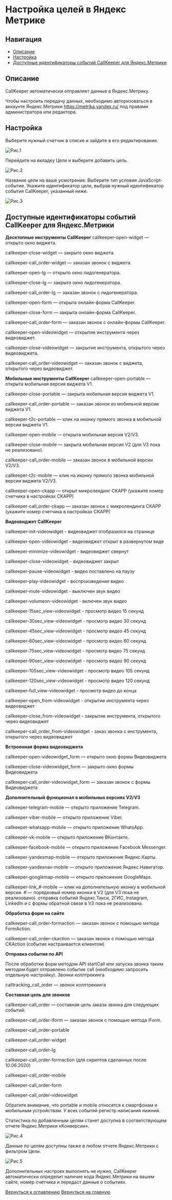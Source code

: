 # Настройка целей в Яндекс Метрике

## Навигация
* [Описание ](#Описание)
* [Настройка ](#Настройка)
* [Доступные идентификаторы событий CallKeeper для Яндекс.Метрики ](#Доступные-идентификаторы-событий-CallKeeper-для-Яндекс.Метрики )


## Описание 

CallKeeper автоматически отправляет данные в Яндекс.Метрику.

Чтобы настроить передачу данных, необходимо авторизоваться в аккаунте Яндекс.Метрики https://metrika.yandex.ru/ под правами администратора или редактора.

## Настройка 

Выберите нужный счетчик в списке и зайдите в его редактирование. 

![Рис.1](images/1.png)

Перейдите на вкладку Цели и выберите добавить цель. 

![Рис.2](images/2.png)

Название цели на ваше усмотрение. Выберите тип условия JavaScript-событие. Укажите идентификатор цели, выбрав нужный идентификатор события CallKeeper, указанный ниже.


![Рис.3](images/Metrika-shag-3.png)

## Доступные идентификаторы событий CallKeeper для Яндекс.Метрики 


**Десктопные инструменты CallKeeper**
callkeeper-open-widget — открыто окно виджета.

callkeeper-close-widget — закрыто окно виджета.

callkeeper-call_order-widget — заказан звонок с виджета.

callkeeper-open-lg — открыто окно лидогенератора.

callkeeper-close-lg — закрыто окно лидогенератора.

callkeeper-call_order-lg — заказан звонок с лидогенератора.

callkeeper-open-form — открыта онлайн-форма CallKeeper.

callkeeper-close-form — закрыта онлайн-форма CallKeeper.

callkeeper-call_order-form — заказан звонок с онлайн-формы CallKeeper.

callkeeper-open-videowidget — открытие инструмента через видеовиджет.

callkeeper-close-videowidget — закрытие инструмента, открытого через видеовиджета.

callkeeper-call_order-videowidget — заказан звонок с виджета, открытого через видеовиджет.

**Мобильные инструменты CallKeeper**
callkeeper-open-portable — открыта мобильная версия виджета V1.

callkeeper-close-portable — закрыта мобильная версия виджета V1.

callkeeper-call_order-portable — заказан звонок из мобильной версии виджета V1.

callkeeper-t2c-portable — клик на иконку прямого звонка в мобильной версии виджета V1.

callkeeper-open-mobile — открыта мобильная версия V2/V3.

callkeeper-close-mobile — закрыта мобильная версия V2 (для V3 пока не реализовано).

callkeeper-call_order-mobile — заказан звонок в мобильной версии V2/V3.

callkeeper-t2c-mobile — клик на иконку прямого звонка мобильной версии виджета V2/V3.

callkeeper-open-ckapp — открыт микролендинг CKAPP (укажите номер счетчика в настройках CKAPP)

callkeeper-call_order-ckapp — заказан звонок с микролендинга CKAPP (укажите номер счетчика в настройках CKAPP)

**Видеовиджет CallKeeper**

callkeeper-init-videowidget - видеовиджет отобразился на странице

callkeeper-open-videowidget - видеовиджет открыт в развернутом виде

callkeeper-minimize-videowidget - видеовиджет свернут

callkeeper-close-videowidget - видеовиджет закрыт

callkeeper-pause-videowidget - видео поставлено на паузу

callkeeper-play-videowidget - воспроизведение видео

callkeeper-mute-videowidget - выключен звук видео

callkeeper-volumeon-videowidget - включен звук видео

callkeeper-15sec_view-videowidget - просмотр видео 15 секунд

callkeeper-30sec_view-videowidget - просмотр видео 30 секунд

callkeeper-45sec_view-videowidget - просмотр видео 45 секунд

callkeeper-60sec_view-videowidget - просмотр видео 60 секунд

callkeeper-75sec_view-videowidget - просмотр видео 75 секунд

callkeeper-90sec_view-videowidget - просмотр видео 90 секунд

callkeeper-105sec_view-videowidget - просмотр видео 105 секунд

callkeeper-120sec_view-videowidget - просмотр видео 120 секунд

callkeeper-full_view-videowidget - просмотр видео до конца

callkeeper-open_from-videowidget - открытие инструмента через видеовиджет

callkeeper-close_from-videowidget - закрытие инструмента, открытого через видеовиджет

callkeeper-call_order_from-videowidget - заказ звонка с инструмента, открытого через видеовиджет

**Встроенная форма видеовиджета**

callkeeper-open-videowidget_form — открыто окно формы Видеовиджета

callkeeper-close-videowidget_form — закрыто окно формы Видеовиджета

callkeeper-call_order-videowidget_form — заказан звонок с формы Видеовиджета

**Дополнительный функционал в мобильных версиях V2/V3**

callkeeper-telegram-mobile — открыто приложение Telegram.

callkeeper-viber-mobile — открыто приложение Viber.

callkeeper-whatsapp-mobile — открыто приложение WhatsApp.

callkeeper-vk-mobile — открыто приложение ВКонтакте.

callkeeper-facebook-mobile — открыто приложение Facebook Messenger.

callkeeper-yandexmap-mobile — открыто приложение Яндекс.Карты.

callkeeper-yandexnav-mobile — открыто приложение Яндекс.Навигатор.

callkeeper-googlemap-mobile — открыто приложение GoogleMaps.

callkeeper-link_#-mobile — клик на дополнительную иконку в мобильной версии. # — порядковый номер иконки в V2 (для V3 пока не реализовано).
отправка событий Яндекс.Такси, 2ГИС, Instagram, LinkedIn и с формы обратной связи в V3 пока не реализована.

**Обработка форм на сайте**

callkeeper-call_order-formaction — заказан звонок с помощью метода FormAction.

callkeeper-call_order-ckaction — заказан звонок с помощью метода CKAction (событие настраивается клиентом)

**Отправка события по API**

После обработки форм методом API startCall или запуска звонка таким методом будет отправлено событие call (необходимо запросить отдельную настройку).
Звонки коллтрекинга

calltracking_call_order — звонок коллтрекинга

**Составная цель для звонков**

callkeeper-call_order — составная цель заказа звонка для следующих событий:

callkeeper-call_order-iform — заказан звонок с помощью метода iForm.

callkeeper-call_order-portable

callkeeper-call_order-widget

callkeeper-call_order-lg

callkeeper-call_order-formaction
(для скриптов сделанных после 10.06.2020)

callkeeper-call_order-mobile

callkeeper-call_order-form

callkeeper-call_order-videowidget

Обратите внимание, что portable и mobile относятся к смартфонам и мобильным устройствам. У всех событий регистр написания нижний.


Статистика по добавленным целям станет доступна в соответствующем отчете Яндекс.Метрики «Конверсии».


![Рис.4](images/konversii.png)

Данные по целям доступны также в любом отчете Яндекс.Метрики с фильтром Цели.


![Рис.5](images/5.png)

Дополнительных настроек выполнять не нужно, CallKeeper автоматически определит наличие кода Яндекс.Метрики на вашем сайте, номер счетчика и передаст данные о событиях.

[Вернуться к оглавлению](#навигация)
[Вернуться на главную](/README.md/#documentation)
